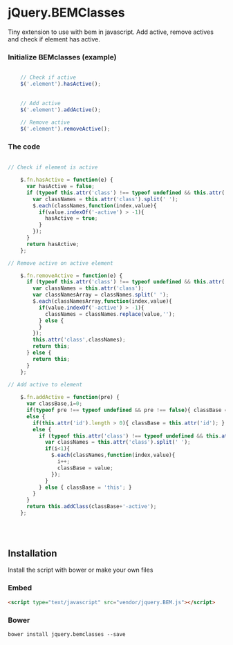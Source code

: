 # jQuery.BEMClasses

Tiny extension to use with bem in javascript. Add active, remove actives and check if element has active. 


### Initialize BEMclasses (example)

```javascript

	// Check if active
	$('.element').hasActive();
	
	
	// Add active
	$('.element').addActive();
	
	// Remove active
	$('.element').removeActive();

```

### The code

```javascript
        
// Check if element is active

	$.fn.hasActive = function(e) {
	  var hasActive = false;
	  if (typeof this.attr('class') !== typeof undefined && this.attr('class') !== false) {
	    var classNames = this.attr('class').split(' ');
	    $.each(classNames,function(index,value){
	      if(value.indexOf('-active') > -1){
	        hasActive = true;
	      }
	    });
	  }
	  return hasActive;
	};

// Remove active on active element

	$.fn.removeActive = function(e) {
	  if (typeof this.attr('class') !== typeof undefined && this.attr('class') !== false) {
	    var classNames = this.attr('class');
	    var classNamesArray = classNames.split(' ');
	    $.each(classNamesArray,function(index,value){
	      if(value.indexOf('-active') > -1){
	        classNames = classNames.replace(value,'');
	      } else {
	      }
	    });
	    this.attr('class',classNames);
	    return this;
	  } else {
	    return this;
	  }
	};

// Add active to element
	
	$.fn.addActive = function(pre) {
	  var classBase,i=0;
	  if(typeof pre !== typeof undefined && pre !== false){ classBase = pre; }
	  else {
	    if(this.attr('id').length > 0){ classBase = this.attr('id'); }
	    else {
	      if (typeof this.attr('class') !== typeof undefined && this.attr('class') !== false) {
	        var classNames = this.attr('class').split(' ');
	        if(i<1){
	          $.each(classNames,function(index,value){
	            i++;
	            classBase = value;
	          });
	        }
	      } else { classBase = 'this'; }
	    }
	  }
	  return this.addClass(classBase+'-active');
	};

        
      
```

Installation
------------

Install the script with bower or make your own files

### Embed

```html
<script type="text/javascript" src="vendor/jquery.BEM.js"></script>
```

### Bower

```
bower install jquery.bemclasses --save
```